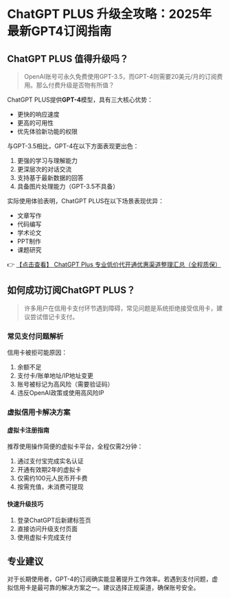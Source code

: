 # ChatGPT PLUS 升级全攻略：2025年最新GPT4订阅指南

## ChatGPT PLUS 值得升级吗？

> OpenAI账号可永久免费使用GPT-3.5，而GPT-4则需要20美元/月的订阅费用。那么付费升级是否物有所值？

ChatGPT PLUS提供**GPT-4**模型，具有三大核心优势：
- 更快的响应速度
- 更高的可用性
- 优先体验新功能的权限

与GPT-3.5相比，GPT-4在以下方面表现更出色：
1. 更强的学习与理解能力
2. 更深层次的对话交流
3. 支持基于最新数据的回答
4. 具备图片处理能力（GPT-3.5不具备）

实际使用体验表明，ChatGPT PLUS在以下场景表现优异：
- 文章写作
- 代码编写
- 学术论文
- PPT制作
- 课题研究

👉 [【点击查看】 ChatGPT Plus 专业低价代开通优惠渠道整理汇总（全程质保）](https://bit.ly/DaiKai)

## 如何成功订阅ChatGPT PLUS？

> 许多用户在信用卡支付环节遇到障碍，常见问题是系统拒绝接受信用卡，建议尝试借记卡支付。

### 常见支付问题解析

信用卡被拒可能原因：
1. 余额不足
2. 支付卡/账单地址/IP地址变更
3. 账号被标记为高风险（需要验证码）
4. 违反OpenAI政策或使用高风险IP

### 虚拟信用卡解决方案

#### 虚拟卡注册指南
推荐使用操作简便的虚拟卡平台，全程仅需2分钟：
1. 通过支付宝完成实名认证
2. 开通有效期2年的虚拟卡
3. 仅需约100元人民币开卡费
4. 按需充值，未消费可提现

#### 快速升级技巧
1. 登录ChatGPT后新建标签页
2. 直接访问升级支付页面
3. 使用虚拟卡完成支付

## 专业建议
对于长期使用者，GPT-4的订阅确实能显著提升工作效率。若遇到支付问题，虚拟信用卡是最可靠的解决方案之一。建议选择正规渠道，确保账号安全。